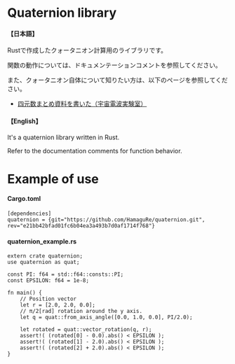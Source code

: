 # Quaternion library
#### 【日本語】
  Rustで作成したクォータニオン計算用のライブラリです。

  関数の動作については、ドキュメンテーションコメントを参照してください。

  また、クォータニオン自体について知りたい方は、以下のページを参照してください。

  * [四元数まとめ資料を書いた（宇宙電波実験室）](https://space-denpa.jp/2019/03/26/quaternion-doc/)

#### 【English】
  It's a quaternion library written in Rust.

  Refer to the documentation comments for function behavior.

# Example of use
#### Cargo.toml
```
[dependencies]
quaternion = {git="https://github.com/HamaguRe/quaternion.git", rev="e21bb42bfad01fc6b04ea3a493b7d0af1714f768"}
```

#### quaternion_example.rs
```
extern crate quaternion;
use quaternion as quat;

const PI: f64 = std::f64::consts::PI;
const EPSILON: f64 = 1e-8;

fn main() {
    // Position vector
    let r = [2.0, 2.0, 0.0];
    // π/2[rad] rotation around the y axis.
    let q = quat::from_axis_angle([0.0, 1.0, 0.0], PI/2.0);

    let rotated = quat::vector_rotation(q, r);
    assert!( (rotated[0] - 0.0).abs() < EPSILON );
    assert!( (rotated[1] - 2.0).abs() < EPSILON );
    assert!( (rotated[2] + 2.0).abs() < EPSILON );
}
```